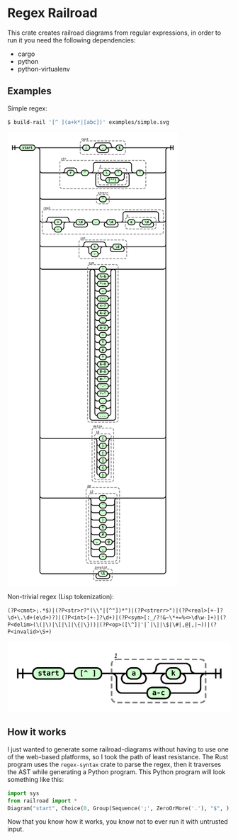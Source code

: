 Regex Railroad
==============

This crate creates railroad diagrams from regular expressions, in order to run it
you need the following dependencies:

- cargo
- python
- python-virtualenv

## Examples

Simple regex:

```bash
$ build-rail '[^ ](a+k*|[abc])' examples/simple.svg
```

<img src="./examples/lisp_tokens.svg"/>

Non-trivial regex (Lisp tokenization):

```
(?P<cmnt>;.*$)|(?P<str>r?"(\\"|[^"])*")|(?P<strerr>")|(?P<real>[+-]?\d+\.\d+(e\d+)?)|(?P<int>[+-]?\d+)|(?P<sym>[:_/?!&~\*+=%<>\d\w-]+)|(?P<delim>(\(|\)|\[|\]|\{|\}))|(?P<op>([\^]|'|`|\||\$|\#|,@|,|¬))|(?P<invalid>\S+)
```

<img src="./examples/simple.svg"/>

## How it works

I just wanted to generate some railroad-diagrams without having to use one of
the web-based platforms, so I took the path of least resistance. The Rust
program uses the `regex-syntax` crate to parse the regex, then it traverses the
AST while generating a Python program. This Python program will look something
like this:

```python
import sys
from railroad import *
Diagram("start", Choice(0, Group(Sequence(';', ZeroOrMore('.'), "$", ), 'cmnt'), Group(Sequence(Optional('r'), '"', ZeroOrMore(Group(Choice(0, Sequence('\\', '"', ), '[^"]', ), '3')), '"', ), 'str'), Group('"', 'strerr'), Group(Sequence(Optional(Choice(0, '+', '-', )), OneOrMore('\d'), '.', OneOrMore('\d'), Optional(Group(Sequence('e', OneOrMore('\d'), ), '6')), ), 'real'), Group(Sequence(Optional(Choice(0, '+', '-', )), OneOrMore('\d'), ), 'int'), Group(OneOrMore(Choice(0, '!', '%-&', '*-+', '-', '/-:', '<-?', 'A-Z', '_', 'a-z', '~', 'ª', 'µ', 'º', 'À-Ö', 'Ø-ö', 'ø-ˁ', 'ˆ-ˑ', 'ˠ-ˤ', 'ˬ', 'ˮ', "...")), 'sym'), Group(Group(Choice(0, '(', ')', '[', ']', '{', '}', ), '10'), 'delim'), Group(Group(Choice(0, Choice(0, '^', ), '\'', '`', '|', '$', '#', Sequence(',', '@', ), ',', '¬', ), '12'), 'op'), Group(OneOrMore('\S'), 'invalid'), )).writeSvg(sys.stdout.write)
```

Now that you know how it works, you know not to ever run it with untrusted
input.
